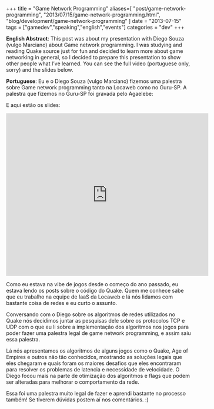 +++
title = "Game Network Programming"
aliases=[
  "post/game-network-programming",
  "2013/07/15/game-network-programming.html",
  "blog/development/game-network-programming"
]
date = "2013-07-15"
tags = ["gamedev","speaking","english","events"]
categories = "dev"
+++

**English Abstract**: This post was about my presentation with Diego Souza
(vulgo Marciano) about Game network programming. I was studying and reading
Quake source just for fun and decided to learn more about game networking in
general, so I decided to prepare this presentation to show other people what
I’ve learned. You can see the full video (portuguese only, sorry) and the slides
below.

**Portuguese**: Eu e o Diego Souza (vulgo Marciano) fizemos uma palestra sobre
  Game network programming tanto na Locaweb como no Guru-SP. A palestra que
  fizemos no Guru-SP foi gravada pelo Agaelebe:

<embed type="application/x-shockwave-flash" src="http://a.blip.tv/api.swf#hOdBg5PuBQI" style="display:none"></embed>

E aqui estão os slides:

<iframe src="http://blip.tv/play/hOdBg5PuBQI.html?p=1" width="550" height="443" frameborder="0" allowfullscreen></iframe>

Como eu estava na vibe de jogos desde o começo do ano passado, eu estava lendo
os posts sobre o código do Quake. Quem me conhece sabe que eu trabalho na equipe
de IaaS da Locaweb e lá nós lidamos com bastante coisa de redes e eu curto o
assunto.

Conversando com o Diego sobre os algoritmos de redes utilizados no Quake nós
decidimos juntar as pesquisas dele sobre os protocolos TCP e UDP com o que eu li
sobre a implementação dos algoritmos nos jogos para poder fazer uma palestra
legal de game network programming, e assim saiu essa palestra.

Lá nós apresentamos os algoritmos de alguns jogos como o Quake, Age of Empires e
outros não tão conhecidos, mostrando as soluções legais que eles chegaram e
quais foram os maiores desafios que eles encontraram para resolver os problemas
de latencia e necessidade de velocidade. O Diego focou mais na parte de
otimização dos algoritmos e flags que podem ser alteradas para melhorar o
comportamento da rede.

Essa foi uma palestra muito legal de fazer e aprendi bastante no processo
também! Se tiverem dúvidas postem aí nos comentários. :)

